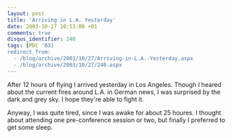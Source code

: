 ```yaml
---
layout: post
title: 'Arriving in L.A. Yesterday'
date: 2003-10-27 10:53:00 +01
comments: true
disqus_identifier: 240
tags: [PDC '03]
redirect_from:
  - /blog/archive/2003/10/27/Arriving-in-L.A.-Yesterday.aspx
  - /blog/archive/2003/10/27/240.aspx
---
```


After 12 hours of flying I arrived yesterday in Los Angeles. Though I heared about the current fires around L.A. in German news, I was surprised by the dark and grey sky. I hope they're able to fight it.

Anyway, I was quite tired, since I was awake for about 25 houres. I thought about attending one pre-conference session or two, but finally I preferred to get some sleep.

